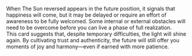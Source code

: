 When The Sun reversed appears in the future position, it signals that happiness will come, but it may be delayed or require an effort of awareness to be fully welcomed. Some internal or external obstacles will need to be overcome before you can live a phase of full realization.  
This card suggests that, despite temporary difficulties, the light will shine again. By cultivating trust and authenticity, the future will still offer you moments of joy and harmony—even if earned with more patience.
